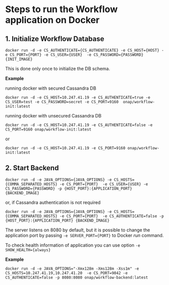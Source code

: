 # Steps to run the Workflow application on Docker

## 1. Initialize Workflow Database

`docker run -d -e CS_AUTHENTICATE={CS_AUTHENTICATE} -e CS_HOST={HOST} -e CS_PORT={PORT} -e CS_USER={USER} 
-e CS_PASSWORD={PASSWORD} {INIT_IMAGE}`

This is done only once to initialize the DB schema.

**Example** 

running docker with secured Cassandra DB

`docker run -d -e CS_HOST=10.247.41.19 -e CS_AUTHENTICATE=true -e CS_USER=test -e CS_PASSWORD=secret -e CS_PORT=9160 
onap/workflow-init:latest`

running docker with unsecured Cassandra DB

`docker run -d -e CS_HOST=10.247.41.19 -e CS_AUTHENTICATE=false -e CS_PORT=9160 onap/workflow-init:latest`

or

`docker run -d -e CS_HOST=10.247.41.19 -e CS_PORT=9160 onap/workflow-init:latest`

## 2. Start Backend

`docker run -d -e JAVA_OPTIONS={JAVA_OPTIONS} -e CS_HOSTS={COMMA_SEPARATED_HOSTS} -e CS_PORT={PORT} 
-e CS_USER={USER} -e CS_PASSWORD={PASSWORD} -p {HOST_PORT}:{APPLICATION_PORT} {BACKEND_IMAGE}`

or, if Cassandra authentication is not required

`docker run -d -e JAVA_OPTIONS={JAVA_OPTIONS} -e CS_HOSTS={COMMA_SEPARATED_HOSTS} -e CS_PORT={PORT} 
-e CS_AUTHENTICATE=false -p {HOST_PORT}:{APPLICATION_PORT} {BACKEND_IMAGE}`

The server listens on 8080 by default, but it is possible to change the application port by passing 
`-e SERVER_PORT={PORT}` to Docker _run_ command.

To check health information of application you can use option `-e SHOW_HEALTH={always}`

**Example**

`docker run -d -e JAVA_OPTIONS="-Xmx128m -Xms128m -Xss1m" -e CS_HOSTS=10.247.41.19,10.247.41.20 
-e CS_PORT=9042 -e CS_AUTHENTICATE=false -p 8080:8080 onap/workflow-backend:latest`